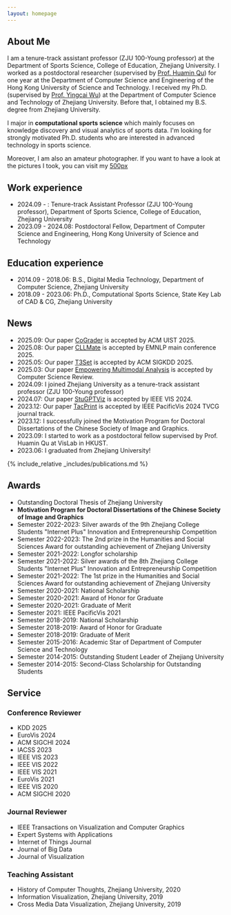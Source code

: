 ```yaml
---
layout: homepage
---
```


## About Me
I am a tenure-track assistant professor (ZJU 100-Young professor) at the Department of Sports Science, College of Education, Zhejiang University.
I worked as a postdoctoral researcher (supervised by [Prof. Huamin Qu](http://huamin.org/)) for one year at the Department of Computer Science and Engineering of the Hong Kong University of Science and Technology. I received my Ph.D. (supervised by [Prof. Yingcai Wu](http://www.ycwu.org/)) at the Department of Computer Science and Technology of Zhejiang University. Before that, I obtained my B.S. degree from Zhejiang University.

I major in **computational sports science** which mainly focuses on knowledge discovery and visual analytics of sports data. I'm looking for strongly motivated Ph.D. students who are interested in advanced technology in sports science.

Moreover, I am also an amateur photographer. If you want to have a look at the pictures I took, you can visit my [500px](https://500px.com/343725635)

<!-- **E-mail**: csejiachenw@ust.hk <br/>
**Phone**: +86 17764519325 -->


## Work experience
* 2024.09 - : Tenure-track Assistant Professor (ZJU 100-Young professor), Department of Sports Science, College of Education, Zhejiang University
* 2023.09 - 2024.08: Postdoctoral Fellow, Department of Computer Science and Engineering, Hong Kong University of Science and Technology

## Education experience
* 2014.09 - 2018.06: B.S., Digital Media Technology, Department of Computer Science, Zhejiang University
* 2018.09 - 2023.06: Ph.D., Computational Sports Science, State Key Lab of CAD & CG, Zhejiang University

## News
* 2025.09: Our paper [CoGrader](https://dl.acm.org/doi/10.1145/3746059.3747670) is accepted by ACM UIST 2025.
* 2025.08: Our paper [CLLMate](https://doi.org/10.48550/arXiv.2409.19058) is accepted by EMNLP main conference 2025.
* 2025.05: Our paper [T3Set](https://github.com/jima-cs/t3set) is accepted by ACM SIGKDD 2025.
* 2025.03: Our paper [Empowering Multimodal Analysis](https://doi.org/10.1016/j.cosrev.2025.100748) is accepted by Computer Science Review.
* 2024.09: I joined Zhejiang University as a tenure-track assistant professor (ZJU 100-Young professor)
* 2024.07: Our paper [StuGPTViz](https://ieeexplore.ieee.org/document/10689494) is accepted by IEEE VIS 2024.
* 2023.12: Our paper [TacPrint](https://ieeexplore.ieee.org/document/10500518) is accepted by IEEE PacificVis 2024 TVCG journal track.
* 2023.12: I successfully joined the Motivation Program for Doctoral Dissertations of the Chinese Society of Image and Graphics.
* 2023.09: I started to work as a postdoctoral fellow supervised by Prof. Huamin Qu at VisLab in HKUST.
* 2023.06: I graduated from Zhejiang University!
 
{% include_relative _includes/publications.md %}


## Awards
* Outstanding Doctoral Thesis of Zhejiang University
* **Motivation Program for Doctoral Dissertations of the Chinese Society of Image and Graphics**
* Semester 2022-2023: Silver awards of the 9th Zhejiang College Students "Internet Plus" Innovation and Entrepreneurship Competition
* Semester 2022-2023: The 2nd prize in the Humanities and Social Sciences Award for outstanding achievement of Zhejiang University
* Semester 2021-2022: Longfor scholarship
* Semester 2021-2022: Silver awards of the 8th Zhejiang College Students "Internet Plus" Innovation and Entrepreneurship Competition
* Semester 2021-2022: The 1st prize in the Humanities and Social Sciences Award for outstanding achievement of Zhejiang University
* Semester 2020-2021: National Scholarship
* Semester 2020-2021: Award of Honor for Graduate
* Semester 2020-2021: Graduate of Merit
* Semester 2021: IEEE PacificVis 2021
* Semester 2018-2019: National Scholarship
* Semester 2018-2019: Award of Honor for Graduate
* Semester 2018-2019: Graduate of Merit
* Semester 2015-2016: Academic Star of Department of Computer Science and Technology
* Semester 2014-2015: Outstanding Student Leader of Zhejiang University
* Semester 2014-2015: Second-Class Scholarship for Outstanding Students


## Service

### Conference Reviewer
* KDD 2025
* EuroVis 2024
* ACM SIGCHI 2024
* IACSS 2023
* IEEE VIS 2023
* IEEE VIS 2022
* IEEE VIS 2021
* EuroVis 2021
* IEEE VIS 2020
* ACM SIGCHI 2020

### Journal Reviewer

* IEEE Transactions on Visualization and Computer Graphics
* Expert Systems with Applications
* Internet of Things Journal
* Journal of Big Data
* Journal of Visualization 

### Teaching Assistant

* History of Computer Thoughts, Zhejiang University, 2020
* Information Visualization, Zhejiang University, 2019
* Cross Media Data Visualization, Zhejiang University, 2019
